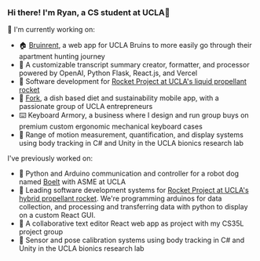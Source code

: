 ### Hi there! I'm Ryan, a CS student at UCLA👋

<!--
**ryanmyang/ryanmyang** is a ✨ _special_ ✨ repository because its `README.md` (this file) appears on your GitHub profile.

Here are some ideas to get you started:

- 🔭 I’m currently working on ...
- 🌱 I’m currently learning ...
- 👯 I’m looking to collaborate on ...
- 🤔 I’m looking for help with ...
- 💬 Ask me about ...
- 📫 How to reach me: ...
- 😄 Pronouns: ...
- ⚡ Fun fact: ...
-->

🔭  I'm currently working on:
- 🏠 [Bruinrent]([url](https://github.com/bruinrent/bruinrent)), a web app for UCLA Bruins to more easily go through their apartment hunting journey
- 📄 A customizable transcript summary creator, formatter, and processor powered by OpenAI, Python Flask, React.js, and Vercel
- 🚀 Software development for [Rocket Project at UCLA's liquid propellant rocket]([url](https://github.com/UCLA-Rocket-Project/AresSoftware/tree/main))
- 🍴 [Fork]([url](https://github.com/JCamyre/fork/tree/main)), a dish based diet and sustainability mobile app, with a passionate group of UCLA entrepreneurs
- ⌨️ Keyboard Armory, a business where I design and run group buys on premium custom ergonomic mechanical keyboard cases
- 🔬 Range of motion measurement, quantification, and display systems using body tracking in C# and Unity in the UCLA bionics research lab


I've previously worked on:
- 🐶 Python and Arduino communication and controller for a robot dog named [Boelt]([url](https://github.com/UCLAX1/Boelt-Software)) with ASME at UCLA 
- 🚀 Leading software development systems for [Rocket Project at UCLA's hybrid propellant rocket]([url](https://github.com/JackCadenhead/RocketProjectatUCLA/commits/main)). We're programming arduinos for data collection, and processing and transferring data with python to display on a custom React GUI. 
- 📄 A collaborative text editor React web app as project with my CS35L project group
- 🔬 Sensor and pose calibration systems using body tracking in C# and Unity in the UCLA bionics research lab



